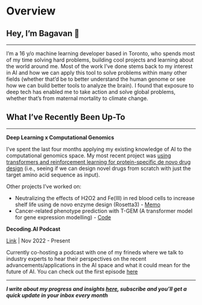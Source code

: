 # Overview

## Hey, I’m Bagavan 👋

---

I’m a 16 y/o machine learning developer based in Toronto, who spends most of my time solving hard problems, building cool projects and learning about the world around me. Most of the work I’ve done stems back to my interest in AI and how we can apply this tool to solve problems within many other fields (whether that’d be to better understand the human genome or see how we can build better tools to analyze the brain). I found that exposure to deep tech has enabled me to take action and solve global problems, whether that’s from maternal mortality to climate change.

## What I’ve Recently Been Up-To

---

**************************************************************Deep Learning x Computational Genomics************************************************************** 

I’ve spent the last four months applying my existing knowledge of AI to the computational genomics space. My most recent project was [using transformers and reinforcement learning for protein-specific de novo drug design](https://www.notion.so/Protein-Specific-De-Novo-Drug-Design-with-Transformers-5f596908e1fd4b239a47fda74825ac88) (i.e., seeing if we can design novel drugs from scratch with just the target amino acid sequence as input).

Other projects I’ve worked on:

- Neutralizing the effects of H2O2 and Fe(III) in red blood cells to increase shelf life using de novo enzyme design (Rosetta3) - [Memo](https://www.notion.so/PeroxyBio-Designing-Enzymes-to-Increase-Red-Blood-Cell-Shelf-Life-4146ab495f544a508c9a37b5cd228780)
- Cancer-related phenotype prediction with T-GEM (A transformer model for gene expression modelling) - [Code](https://github.com/BagavanMM/Transformer-for-Gene-Expression-Modeling/)

**Decoding.AI Podcast**

[Link](https://anchor.fm/decoding-ai) | Nov 2022 - Present

Currently co-hosting a podcast with one of my frineds where we talk to industry experts to hear their perspectives on the recent advancements/applications in the AI space and what it could mean for the future of AI. You can check out the first episode [here](https://anchor.fm/decoding-ai/episodes/Darien-Schettler-Protein-Folding--Scaling-to-AGI--Ethics--Kaggle--Episode-1-e1rdjrc)

---

***I write about my progress and insights [here](http://bagavan.substack.com), subscribe and you’ll get a quick update in your inbox every month***
